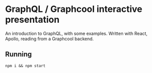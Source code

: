 # GraphQL / Graphcool interactive presentation

An introduction to GraphQL, with some examples.
Written with React, Apollo, reading from a Graphcool backend.

## Running

`npm i && npm start`

